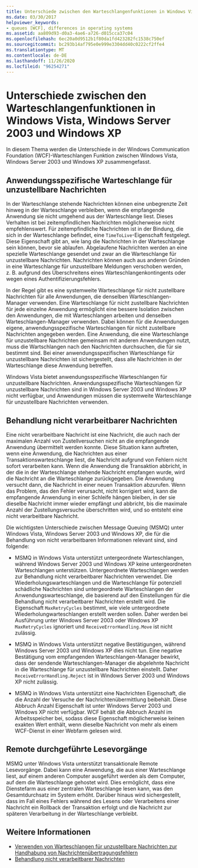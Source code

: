 ```yaml
---
title: Unterschiede zwischen den Warteschlangenfunktionen in Windows Vista, Windows Server 2003 und Windows XP
ms.date: 03/30/2017
helpviewer_keywords:
- queues [WCF], differences in operating systems
ms.assetid: aa809d93-d0a3-4ae6-a726-d015cca37c04
ms.openlocfilehash: 6ec20a0d9512b1f80da1fd423282fc1538c750ef
ms.sourcegitcommit: bc293b14af795e0e999e3304dd40c0222cf2ffe4
ms.translationtype: MT
ms.contentlocale: de-DE
ms.lasthandoff: 11/26/2020
ms.locfileid: "96254271"
---
```

# <a name="differences-in-queuing-features-in-windows-vista-windows-server-2003-and-windows-xp"></a>Unterschiede zwischen den Warteschlangenfunktionen in Windows Vista, Windows Server 2003 und Windows XP

In diesem Thema werden die Unterschiede in der Windows Communication Foundation (WCF)-Warteschlangen Funktion zwischen Windows Vista, Windows Server 2003 und Windows XP zusammengefasst.  
  
## <a name="application-specific-dead-letter-queue"></a>Anwendungsspezifische Warteschlange für unzustellbare Nachrichten  

 In der Warteschlange stehende Nachrichten können eine unbegrenzte Zeit hinweg in der Warteschlange verbleiben, wenn die empfangende Anwendung sie nicht umgehend aus der Warteschlange liest. Dieses Verhalten ist bei zeitempfindlichen Nachrichten möglicherweise nicht empfehlenswert. Für zeitempfindliche Nachrichten ist in der Bindung, die sich in der Warteschlange befindet, eine `TimeToLive`-Eigenschaft festgelegt. Diese Eigenschaft gibt an, wie lang die Nachrichten in der Warteschlange sein können, bevor sie ablaufen. Abgelaufene Nachrichten werden an eine spezielle Warteschlange gesendet und zwar an die Warteschlange für unzustellbare Nachrichten. Nachrichten können auch aus anderen Gründen in eine Warteschlange für unzustellbare Meldungen verschoben werden, z.&#160;B. aufgrund des Überschreitens eines Warteschlangenkontingents oder wegen eines Authentifizierungsfehlers.  
  
 In der Regel gibt es eine systemweite Warteschlange für nicht zustellbare Nachrichten für alle Anwendungen, die denselben Warteschlangen-Manager verwenden. Eine Warteschlange für nicht zustellbare Nachrichten für jede einzelne Anwendung ermöglicht eine bessere Isolation zwischen den Anwendungen, die mit Warteschlangen arbeiten und denselben Warteschlangen-Manager verwenden. Dabei können für die Anwendungen eigene, anwendungsspezifische Warteschlangen für nicht zustellbare Nachrichten angegeben werden. Eine Anwendung, die eine Warteschlange für unzustellbare Nachrichten gemeinsam mit anderen Anwendungen nutzt, muss die Wartschlangen nach den Nachrichten durchsuchen, die für sie bestimmt sind. Bei einer anwendungsspezifischen Warteschlange für unzustellbare Nachrichten ist sichergestellt, dass alle Nachrichten in der Warteschlange diese Anwendung betreffen.  
  
 Windows Vista bietet anwendungsspezifische Warteschlangen für unzustellbare Nachrichten. Anwendungsspezifische Warteschlangen für unzustellbare Nachrichten sind in Windows Server 2003 und Windows XP nicht verfügbar, und Anwendungen müssen die systemweite Warteschlange für unzustellbare Nachrichten verwenden.  
  
## <a name="poison-message-handling"></a>Behandlung nicht verarbeitbarer Nachrichten  

 Eine nicht verarbeitbare Nachricht ist eine Nachricht, die auch nach der maximalen Anzahl von Zustellversuchen nicht an die empfangende Anwendung übermittelt werden konnte. Diese Situation kann auftreten, wenn eine Anwendung, die Nachrichten aus einer Transaktionswarteschlange liest, die Nachricht aufgrund von Fehlern nicht sofort verarbeiten kann. Wenn die Anwendung die Transaktion abbricht, in der die in der Warteschlange stehende Nachricht empfangen wurde, wird die Nachricht an die Warteschlange zurückgegeben. Die Anwendung versucht dann, die Nachricht in einer neuen Transaktion abzurufen. Wenn das Problem, das den Fehler verursacht, nicht korrigiert wird, kann die empfangende Anwendung in einer Schleife hängen bleiben, in der sie dieselbe Nachricht immer wieder empfängt und abbricht, bis die maximale Anzahl der Zustellungsversuche überschritten wird, und so entsteht eine nicht verarbeitbare Nachricht.  
  
 Die wichtigsten Unterschiede zwischen Message Queuing (MSMQ) unter Windows Vista, Windows Server 2003 und Windows XP, die für die Behandlung von nicht verarbeitbaren Informationen relevant sind, sind folgende:  
  
- MSMQ in Windows Vista unterstützt untergeordnete Warteschlangen, während Windows Server 2003 und Windows XP keine untergeordneten Warteschlangen unterstützen. Untergeordnete Warteschlangen werden zur Behandlung nicht verarbeitbarer Nachrichten verwendet. Die Wiederholungswarteschlangen und die Warteschlange für potenziell schädliche Nachrichten sind untergeordnete Warteschlangen der Anwendungswarteschlange, die basierend auf den Einstellungen für die Behandlung nicht verarbeitbarer Nachrichten erstellt wird. Die Eigenschaft `MaxRetryCycles` bestimmt, wie viele untergeordnete Wiederholungwarteschlangen erstellt werden sollen. Daher werden bei Ausführung unter Windows Server 2003 oder Windows XP `MaxRetryCycles` ignoriert und `ReceiveErrorHandling.Move` ist nicht zulässig.  
  
- MSMQ in Windows Vista unterstützt negative Bestätigungen, während Windows Server 2003 und Windows XP dies nicht tun. Eine negative Bestätigung vom empfangenden Warteschlangen-Manager bewirkt, dass der sendende Warteschlangen-Manager die abgelehnte Nachricht in die Warteschlange für unzustellbare Nachrichten einstellt. Daher `ReceiveErrorHandling.Reject` ist in Windows Server 2003 und Windows XP nicht zulässig.  
  
- MSMQ in Windows Vista unterstützt eine Nachrichten Eigenschaft, die die Anzahl der Versuche der Nachrichtenübermittlung beibehält. Diese Abbruch Anzahl Eigenschaft ist unter Windows Server 2003 und Windows XP nicht verfügbar. WCF behält die Abbruch Anzahl im Arbeitsspeicher bei, sodass diese Eigenschaft möglicherweise keinen exakten Wert enthält, wenn dieselbe Nachricht von mehr als einem WCF-Dienst in einer Webfarm gelesen wird.  
  
## <a name="remote-transactional-read"></a>Remote durchgeführte Lesevorgänge  

 MSMQ unter Windows Vista unterstützt transaktionale Remote Lesevorgänge. Dabei kann eine Anwendung, die aus einer Warteschlange liest, auf einem anderen Computer ausgeführt werden als dem Computer, auf dem die Warteschlange gehostet wird. Dies ermöglicht, dass eine Dienstefarm aus einer zentralen Warteschlange lesen kann, was den Gesamtdurchsatz im System erhöht. Darüber hinaus wird sichergestellt, dass im Fall eines Fehlers während des Lesens oder Verarbeitens einer Nachricht ein Rollback der Transaktion erfolgt und die Nachricht zur späteren Verarbeitung in der Warteschlange verbleibt.  
  
## <a name="see-also"></a>Weitere Informationen

- [Verwenden von Warteschlangen für unzustellbare Nachrichten zur Handhabung von Nachrichtenübertragungsfehlern](using-dead-letter-queues-to-handle-message-transfer-failures.md)
- [Behandlung nicht verarbeitbarer Nachrichten](poison-message-handling.md)
